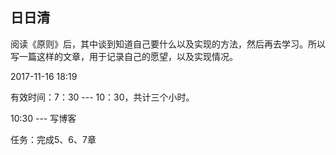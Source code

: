 ## 日日清

阅读《原则》后，其中谈到知道自己要什么以及实现的方法，然后再去学习。所以写一篇这样的文章，用于记录自己的愿望，以及实现情况。

2017-11-16  18:19

有效时间：7：30 --- 10：30，共计三个小时。

10:30 --- 写博客

任务：完成5、6、7章



